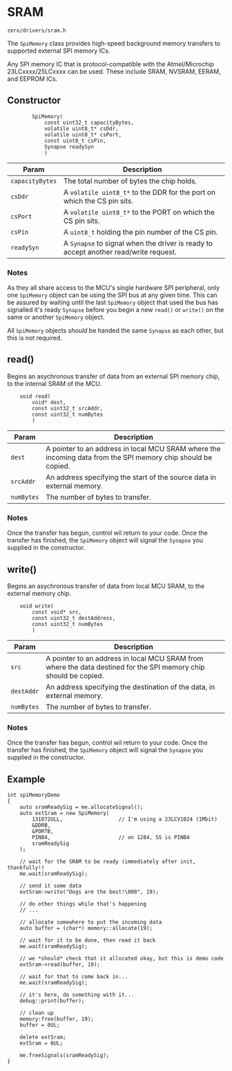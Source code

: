 # SRAM
```zero/drivers/sram.h```

The ```SpiMemory``` class provides high-speed background memory transfers to supported external SPI memory ICs.

Any SPI memory IC that is protocol-compatible with the Atmel/Microchip 23LCxxxx/25LCxxxx can be used. These include SRAM, NVSRAM, EERAM, and EEPROM ICs.

## Constructor
```
        SpiMemory(
            const uint32_t capacityBytes,
            volatile uint8_t* csDdr,
            volatile uint8_t* csPort,
            const uint8_t csPin,
            Synapse readySyn
            )
```
|Param|Description|
|-----|-----------|
|```capacityBytes```|The total number of bytes the chip holds.|
|```csDdr```|A ```volatile uint8_t*``` to the DDR for the port on which the CS pin sits.|
|```csPort```|A ```volatile uint8_t*``` to the PORT on which the CS pin sits.|
|```csPin```|A ```uint8_t``` holding the pin number of the CS pin.|
|```readySyn```|A ```Synapse``` to signal when the driver is ready to accept another read/write request.|

### Notes
As they all share access to the MCU's single hardware SPI peripheral, only one ```SpiMemory``` object can be using the SPI bus at any given time. This can be assured by waiting until the last ```SpiMemory``` object that used the bus has signalled it's ready ```Synapse``` before you begin a new ```read()``` or ```write()``` on the same or another ```SpiMemory``` object.

All ```SpiMemory``` objects *should* be handed the same ```Synapse``` as each other, but this is not required.

## read()
Begins an asychronous transfer of data from an external SPI memory chip, to the internal SRAM of the MCU.

```
    void read(
        void* dest,
        const uint32_t srcAddr,
        const uint32_t numBytes
        )
```
|Param|Description|
|-----|-----------|
|```dest```|A pointer to an address in local MCU SRAM where the incoming data from the SPI memory chip should be copied.|
|```srcAddr```|An address specifying the start of the source data in external memory.|
|```numBytes```|The number of bytes to transfer.|

### Notes
Once the transfer has begun, control wil return to your code. Once the transfer has finished, the ```SpiMemory``` object will signal the ```Synapse``` you supplied in the constructor.

## write()
Begins an asychronous transfer of data from local MCU SRAM, to the external memory chip.

```
    void write(
        const void* src,
        const uint32_t destAddress,
        const uint32_t numBytes
        )
```
|Param|Description|
|-----|-----------|
|```src```|A pointer to an address in local MCU SRAM from where the data destined for the SPI memory chip should be copied.|
|```destAddr```|An address specifying the destination of the data, in external memory.|
|```numBytes```|The number of bytes to transfer.|

### Notes
Once the transfer has begun, control wil return to your code. Once the transfer has finished, the ```SpiMemory``` object will signal the ```Synapse``` you supplied in the constructor.

## Example
```
int spiMemoryDemo
{
    auto sramReadySig = me.allocateSignal();
    auto extSram = new SpiMemory(
        131072ULL,                  // I'm using a 23LCV1024 (1Mbit)
        &DDRB,
        &PORTB,
        PINB4,                      // on 1284, SS is PINB4
        sramReadySig
    );

    // wait for the SRAM to be ready (immediately after init, thankfully!)
    me.wait(sramReadySig);

    // send it some data
    extSram->write("Dogs are the best!\000", 19);

    // do other things while that's happening
    // ...

    // allocate somewhere to put the incoming data
    auto buffer = (char*) memory::allocate(19);

    // wait for it to be done, then read it back
    me.wait(sramReadySig);

    // we *should* check that it allocated okay, but this is demo code
    extSram->read(buffer, 19);

    // wait for that to come back in...
    me.wait(sramReadySig);

    // it's here, do something with it...
    debug::print(buffer);

    // clean up
    memory:free(buffer, 19);
    buffer = 0UL;

    delete extSram;
    extSram = 0UL;

    me.freeSignals(sramReadySig);
}
```
